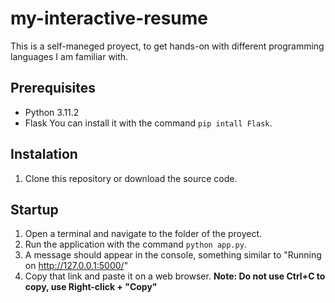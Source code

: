 # my-interactive-resume
This is a self-maneged proyect, to get hands-on with different programming languages I am familiar with.

## Prerequisites

 - Python 3.11.2
 - Flask
 You can install it with the command `pip intall Flask`.

 ## Instalation

1. Clone this repository or download the source code.

 ## Startup

 1. Open a terminal and navigate to the folder of the proyect.
 2. Run the application with the command `python app.py`. 
 3. A message should appear in the console, something similar to "Running on http://127.0.0.1:5000/"
 4. Copy that link and paste it on a web browser. **Note: Do not use Ctrl+C to copy, use Right-click + "Copy"**

